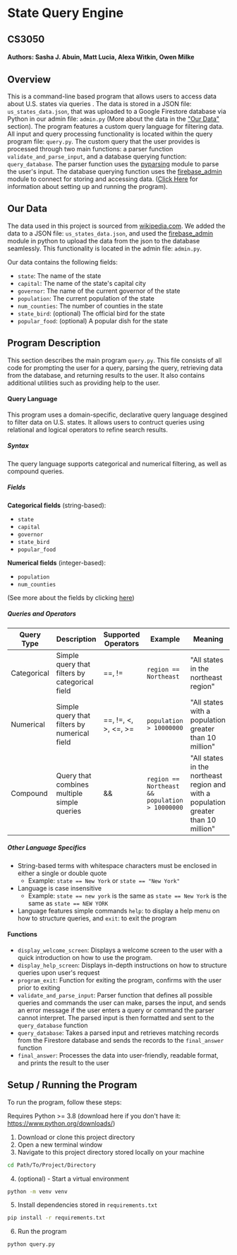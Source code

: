 # State Query Engine
## CS3050
#### Authors: Sasha J. Abuin, Matt Lucia, Alexa Witkin, Owen Milke

## Overview
This is a command-line based program that allows users to access data about U.S. states via queries . The data is stored in a JSON file: `us_states_data.json`, that was uploaded
to a Google Firestore database via Python in our admin file: `admin.py` (More about the data in the ["Our Data"](#our-data) section). The program 
features a custom query language for filtering data. All input and query processing functionality is located within the query program file: `query.py`. 
The custom query that the user provides is processed through two main functions: a parser function `validate_and_parse_input`, and a database
querying function: `query_database`. The parser function uses the [pyparsing](https://pypi.org/project/pyparsing/) module to parse the user's input. 
The database querying function uses the [firebase_admin](https://firebase.google.com/docs/reference/admin/python/firebase_admin) module to connect
for storing and accessing data. ([Click Here](#setup--running-the-program) for information about setting up and running the program).

## Our Data
The data used in this project is sourced from [wikipedia.com](wikipedia.com). We added the data to a JSON file: `us_states_data.json`, and used
the [firebase_admin](https://firebase.google.com/docs/reference/admin/python/firebase_admin) module in python to upload the data from the json
to the database seamlessly. This functionality is located in the admin file: `admin.py`.

Our data contains the following fields:

- `state`: The name of the state
- `capital`: The name of the state's capital city
- `governor`: The name of the current governor of the state
- `population`: The current population of the state
- `num_counties`: The number of counties in the state
- `state_bird`: (optional) The official bird for the state
- `popular_food`: (optional) A popular dish for the state

## Program Description
This section describes the main program `query.py`. This file consists of all code for prompting the user for a query,
parsing the query, retrieving data from the database, and returning results to the user. It also contains additional
utilities such as providing help to the user.

#### Query Language

This program uses a domain-specific, declarative query language desgined to filter data on U.S. states. It allows users to contruct queries using relational and logical operators to refine search results.

##### Syntax
The query language supports categorical and numerical filtering, as well as compound queries.

##### Fields 
**Categorical fields** (string-based):
- `state`
- `capital`
- `governor`
- `state_bird`
- `popular_food`

**Numerical fields** (integer-based):
- `population`
- `num_counties`
  
(See more about the fields by clicking [here](#our-data))

##### Queries and Operators
| Query Type  | Description | Supported Operators   | Example               | Meaning                                                  |
| ----------- | - | --------------------- | --------------------- | -------------------------------------------------------- |
| Categorical | Simple query that filters by categorical field | ==, !=                | `region == Northeast`   | "All states in the northeast region"                     |
| Numerical   | Simple query that filters by numerical field | ==, !=, <, >, <=, >=  | `population > 10000000` | "All states with a population greater than 10 million"   |
| Compound    | Query that combines multiple simple queries | &&                    | `region == Northeast && population > 10000000` | "All states in the northeast region and with a population greater than 10 million" |

##### Other Language Specifics
- String-based terms with whitespace characters must be enclosed in either a single or double quote
  - Example: `state == New York` or `state == "New York"`
- Language is case insensitive
  - Example: `state == new york` is the same as `state == New York` is the same as `state == NEW YORK`
- Language features simple commands `help`: to display a help menu on how to structure queries, and `exit`: to exit the program



#### Functions

- `display_welcome_screen`: Displays a welcome screen to the user with a quick introduction on how to use the program.  
- `display_help_screen`: Displays in-depth instructions on how to structure queries upon user's request
- `program_exit`: Function for exiting the program, confirms with the user prior to exiting
- `validate_and_parse_input`: Parser function that defines all possible queries and commands the user can make,
parses the input, and sends an error message if the user enters a query or command the parser cannot interpret. The parsed input is then formatted and sent to the `query_database` function
- `query_database`: Takes a parsed input and retrieves matching records from the Firestore database and sends the records to the `final_answer` function
- `final_answer`: Processes the data into user-friendly, readable format, and prints the result to the user


## Setup / Running the Program
To run the program, follow these steps:

Requires Python >= 3.8 (download here if you don't have it: https://www.python.org/downloads/)

1. Download or clone this project directory
2. Open a new terminal window
3. Navigate to this project directory stored locally on your machine
```bash
cd Path/To/Project/Directory
```
4. (optional) - Start a virtual environment 
```bash
python -m venv venv
```
5. Install dependencies stored in `requirements.txt`
```bash
pip install -r requirements.txt
```
6. Run the program
```bash
python query.py
```

